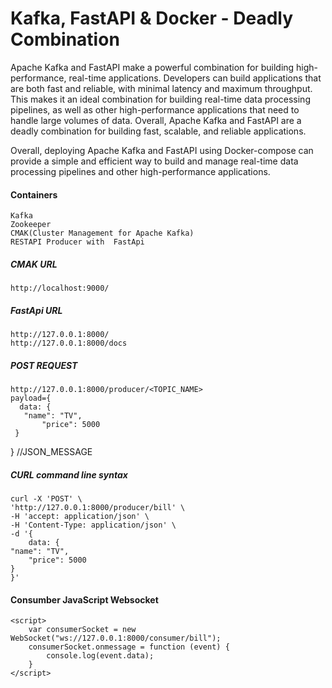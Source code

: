 
# Kafka, FastAPI & Docker - Deadly Combination

Apache Kafka and FastAPI make a powerful combination for building high-performance, real-time applications. Developers can build applications that are both fast and reliable, with minimal latency and maximum throughput. This makes it an ideal combination for building real-time data processing pipelines, as well as other high-performance applications that need to handle large volumes of data. Overall, Apache Kafka and FastAPI are a deadly combination for building fast, scalable, and reliable applications.

Overall, deploying Apache Kafka and FastAPI using Docker-compose can provide a simple and efficient way to build and manage real-time data processing pipelines and other high-performance applications.


#### Containers
	Kafka
	Zookeeper
	CMAK(Cluster Management for Apache Kafka)
	RESTAPI Producer with  FastApi

##### CMAK URL
    http://localhost:9000/

##### FastApi URL
    http://127.0.0.1:8000/
    http://127.0.0.1:8000/docs

##### POST REQUEST
    http://127.0.0.1:8000/producer/<TOPIC_NAME>
    payload={ 
      data: { 
	   "name": "TV",
           "price": 5000
	 } 
   } //JSON_MESSAGE

##### CURL command line syntax
    curl -X 'POST' \
    'http://127.0.0.1:8000/producer/bill' \
    -H 'accept: application/json' \
    -H 'Content-Type: application/json' \
    -d '{
    	data: { 
	"name": "TV",
        "price": 5000
	}
    }'


#### Consumber JavaScript Websocket

    <script>
        var consumerSocket = new WebSocket("ws://127.0.0.1:8000/consumer/bill");
        consumerSocket.onmessage = function (event) {
            console.log(event.data);
        }
    </script>






